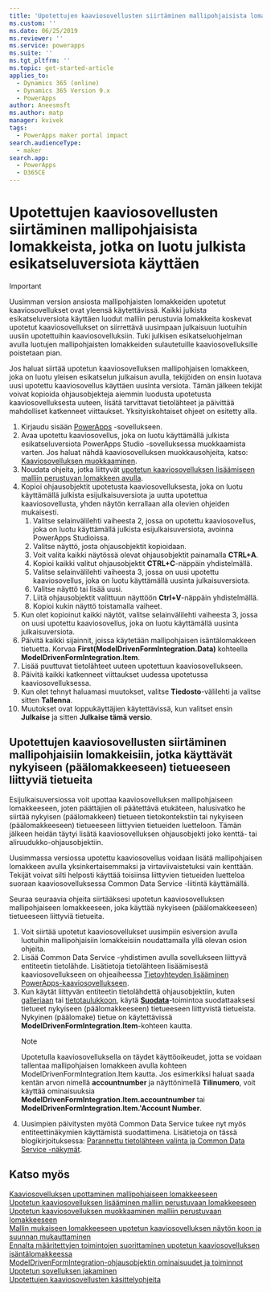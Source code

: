 ```yaml
---
title: 'Upotettujen kaaviosovellusten siirtäminen mallipohjaisista lomakkeista, jotka on luotu julkista esikatseluversiota käyttäen | MicrosoftDocs'
ms.custom: ''
ms.date: 06/25/2019
ms.reviewer: ''
ms.service: powerapps
ms.suite: ''
ms.tgt_pltfrm: ''
ms.topic: get-started-article
applies_to:
  - Dynamics 365 (online)
  - Dynamics 365 Version 9.x
  - PowerApps
author: Aneesmsft
ms.author: matp
manager: kvivek
tags:
  - PowerApps maker portal impact
search.audienceType:
  - maker
search.app:
  - PowerApps
  - D365CE
---
```


# <a name="migrate-embedded-canvas-apps-on-model-driven-forms-created-using-the-public-preview-release"></a>Upotettujen kaaviosovellusten siirtäminen mallipohjaisista lomakkeista, jotka on luotu julkista esikatseluversiota käyttäen
> [!IMPORTANT]
> Uusimman version ansiosta mallipohjaisten lomakkeiden upotetut kaaviosovellukset ovat yleensä käytettävissä. Kaikki julkista esikatseluversiota käyttäen luodut malliin perustuvia lomakkeita koskevat upotetut kaaviosovellukset on siirrettävä uusimpaan julkaisuun luotuihin uusiin upotettuihin kaaviosovelluksiin.
> Tuki julkisen esikatseluohjelman avulla luotujen mallipohjaisten lomakkeiden sulautetuille kaaviosovelluksille poistetaan pian. 

Jos haluat siirtää upotetun kaaviosovelluksen mallipohjaisen lomakkeen, joka on luotu yleisen esikatselun julkaisun avulla, tekijöiden on ensin luotava uusi upotettu kaaviosovellus käyttäen uusinta versiota. Tämän jälkeen tekijät voivat kopioida ohjausobjekteja aiemmin luodusta upotetusta kaaviosovelluksesta uuteen, lisätä tarvittavat tietolähteet ja päivittää mahdolliset katkenneet viittaukset. Yksityiskohtaiset ohjeet on esitetty alla.

1. Kirjaudu sisään [PowerApps](https://web.powerapps.com/?utm_source=padocs&utm_medium=linkinadoc&utm_campaign=referralsfromdoc) -sovellukseen.
2. Avaa upotettu kaaviosovellus, joka on luotu käyttämällä julkista esikatseluversiota PowerApps Studio -sovelluksessa muokkaamista varten. Jos haluat nähdä kaaviosovelluksen muokkausohjeita, katso: [Kaaviosovelluksen muokkaaminen](../canvas-apps/edit-app.md).
3. Noudata ohjeita, jotka liittyvät [upotetun kaaviosovelluksen lisäämiseen malliin perustuvan lomakkeen avulla](embedded-canvas-app-add-classic-designer.md).
4. Kopioi ohjausobjektit upotetusta kaaviosovelluksesta, joka on luotu käyttämällä julkista esijulkaisuversiota ja uutta upotettua kaaviosovellusta, yhden näytön kerrallaan alla olevien ohjeiden mukaisesti.
    1. Valitse selainvälilehti vaiheesta 2, jossa on upotettu kaaviosovellus, joka on luotu käyttämällä julkista esijulkaisuversiota, avoinna PowerApps Studioissa.
    2. Valitse näyttö, josta ohjausobjektit kopioidaan.
    3. Voit valita kaikki näytössä olevat ohjausobjektit painamalla **CTRL+A**.
    4. Kopioi kaikki valitut ohjausobjektit **CTRL+C**-näppäin yhdistelmällä.
    5. Valitse selainvälilehti vaiheesta 3, jossa on uusi upotettu kaaviosovellus, joka on luotu käyttämällä uusinta julkaisuversiota.
    6. Valitse näyttö tai lisää uusi.
    7. Liitä ohjausobjektit valittuun näyttöön **Ctrl+V**-näppäin yhdistelmällä.
    8. Kopioi kukin näyttö toistamalla vaiheet.
5. Kun olet kopioinut kaikki näytöt, valitse selainvälilehti vaiheesta 3, jossa on uusi upotettu kaaviosovellus, joka on luotu käyttämällä uusinta julkaisuversiota.
6. Päivitä kaikki sijainnit, joissa käytetään mallipohjaisen isäntälomakkeen tietuetta. Korvaa **First(ModelDrivenFormIntegration.Data)** kohteella **ModelDrivenFormIntegration.Item**.
7. Lisää puuttuvat tietolähteet uuteen upotettuun kaaviosovellukseen.
8. Päivitä kaikki katkenneet viittaukset uudessa upotetussa kaaviosovelluksessa. 
9. Kun olet tehnyt haluamasi muutokset, valitse **Tiedosto**-välilehti ja valitse sitten **Tallenna**.
10. Muutokset ovat loppukäyttäjien käytettävissä, kun valitset ensin **Julkaise** ja sitten **Julkaise tämä versio**.

## <a name="migrating-embedded-canvas-apps-on-model-driven-forms-that-use-a-list-of-records-related-to-the-current-main-form-record"></a>Upotettujen kaaviosovellusten siirtäminen mallipohjaisiin lomakkeisiin, jotka käyttävät nykyiseen (päälomakkeeseen) tietueeseen liittyviä tietueita

Esijulkaisuversiossa voit upottaa kaaviosovelluksen mallipohjaiseen lomakkeeseen, joten päättäjien oli päätettävä etukäteen, halusivatko he siirtää nykyisen (päälomakkeen) tietueen tietokontekstiin tai nykyiseen (päälomakkeeseen) tietueeseen liittyvien tietueiden luetteloon. Tämän jälkeen heidän täytyi lisätä kaaviosovelluksen ohjausobjekti joko kenttä- tai aliruudukko-ohjausobjektiin.

Uusimmassa versiossa upotettu kaaviosovellus voidaan lisätä mallipohjaisen lomakkeen avulla yksinkertaisemmaksi ja virtaviivaistetuksi vain kenttään. Tekijät voivat silti helposti käyttää toisiinsa liittyvien tietueiden luetteloa suoraan kaaviosovelluksessa Common Data Service -liitintä käyttämällä. 

Seuraa seuraavia ohjeita siirtääksesi upotetun kaaviosovelluksen mallipohjaiseen lomakkeeseen, joka käyttää nykyiseen (päälomakkeeseen) tietueeseen liittyviä tietueita.

1. Voit siirtää upotetut kaaviosovellukset uusimpiin esiversion avulla luotuihin mallipohjaisiin lomakkeisiin noudattamalla yllä olevan osion ohjeita.
2. Lisää Common Data Service -yhdistimen avulla sovellukseen liittyvä entiteetin tietolähde. Lisätietoja tietolähteen lisäämisestä kaaviosovellukseen on ohjeaiheessa [Tietoyhteyden lisääminen PowerApps-kaaviosovellukseen](../canvas-apps/add-data-connection.md).
3. Kun käytät liittyvän entiteetin tietolähdettä ohjausobjektiin, kuten [galleriaan](../canvas-apps/controls/control-gallery.md) tai [tietotaulukkoon](../canvas-apps/controls/control-data-table.md), käytä **[Suodata](../canvas-apps/functions/function-filter-lookup.md)**-toimintoa suodattaaksesi tietueet nykyiseen (päälomakkeeseen) tietueeseen liittyvistä tietueista. Nykyinen (päälomake) tietue on käytettävissä **ModelDrivenFormIntegration.Item**-kohteen kautta.
    > [!NOTE]
    > Upotetulla kaaviosovelluksella on täydet käyttöoikeudet, jotta se voidaan tallentaa mallipohjaisen lomakkeen avulla kohteen ModelDrivenFormIntegration.Item kautta. Jos esimerkiksi haluat saada kentän arvon nimellä **accountnumber** ja näyttönimellä **Tilinumero**, voit käyttää ominaisuuksia **ModelDrivenFormIntegration.Item.accountnumber** tai **ModelDrivenFormIntegration.Item.'Account Number**.
4. Uusimpien päivitysten myötä Common Data Service tukee nyt myös entiteettinäkymien käyttämistä suodattimena. Lisätietoja on tässä blogikirjoituksessa: [Parannettu tietolähteen valinta ja Common Data Service -näkymät](https://powerapps.microsoft.com/blog/improved-data-source-selection-and-common-data-service-views/). 

## <a name="see-also"></a>Katso myös
[Kaaviosovelluksen upottaminen mallipohjaiseen lomakkeeseen](embed-canvas-app-in-form.md) <br />
[Upotetun kaaviosovelluksen lisääminen malliin perustuvaan lomakkeeseen](embedded-canvas-app-add-classic-designer.md) <br />
[Upotetun kaaviosovelluksen muokkaaminen malliin perustuvaan lomakkeeseen](embedded-canvas-app-edit-classic-designer.md) <br />
[Mallin mukaiseen lomakkeeseen upotetun kaaviosovelluksen näytön koon ja suunnan mukauttaminen](embedded-canvas-app-customize-screen.md) <br />
[Ennalta määritettyjen toimintojen suorittaminen upotetun kaaviosovelluksen isäntälomakkeessa](embedded-canvas-app-actions.md) <br />
[ModelDrivenFormIntegration-ohjausobjektin ominaisuudet ja toiminnot](embedded-canvas-app-properties-actions.md) <br />
[Upotetun sovelluksen jakaminen](share-embedded-canvas-app.md) <br />
[Upotettujen kaaviosovellusten käsittelyohjeita](embedded-canvas-app-guidelines.md) <br />
